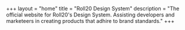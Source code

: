 +++
layout = "home"
title = "Roll20 Design System"
description = "The official website for Roll20's Design System. Assisting developers and marketeers in creating products that adhire to brand standards."
+++